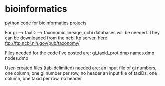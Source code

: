 bioinformatics
==============

python code for bioinformatics projects

For gi --> taxID --> taxonomic lineage, ncbi databases will be needed.  They can be downloaded from the ncbi ftp server, here
    ftp://ftp.ncbi.nih.gov/pub/taxonomy/
    
Files needed for the code I've posted are: 
    gi_taxid_prot.dmp
    names.dmp
    nodes.dmp
    
User-created files (tab-delimited) needed are:
    an input file of gi numbers, one column, one gi number per row, no header
    an input file of taxIDs, one column, one taxid per row, no header
